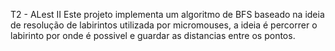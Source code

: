 T2 - ALest II
Este projeto implementa um algoritmo de BFS baseado na ideia de resolução de labirintos utilizada por micromouses, a ideia é percorrer o labirinto por onde é possivel e guardar as distancias entre os pontos.
